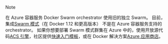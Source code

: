 > [!NOTE]
> 在 Azure 容器服务 Docker Swarm orchestrator 使用旧的独立 Swarm。 目前，集成[Swarm 模式](https://docs.docker.com/engine/swarm/)（在 Docker 1.12 和更高版本） 不是在 Azure 容器服务支持的 orchestrator。 如果你想要部署 Swarm 模式群集在 Azure 中的，使用开放源代码[ACS 引擎](https://github.com/Azure/acs-engine/blob/master/docs/swarmmode.md)，社区提供[快速入门模板](https://azure.microsoft.com/resources/templates/101-acsengine-swarmmode/)，或在 Docker 解决方案[Azure 应用商店](https://azuremarketplace.microsoft.com)。
> 
> 

